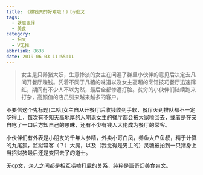 ```yaml
---
title: 《赚钱真的好难哦！》by退戈
tags:
  - 妖魔鬼怪
  - 美食
category:
  - 扫文
  - Ⅴ无推
abbrlink: 8633
date: 2019-06-03 11:55:11
---
```

<meta name="referrer" content="no-referrer" />

> 女主是只养猪大妖，生意惨淡的女主在问遍了群里小伙伴的意见后决定去凡间开餐厅赚钱。凭着不同于凡猪的味道以及女主高超的烹饪技巧餐厅迅速蹿红，期间有不少人不以为然，最后全都惨遭打脸。贫穷的小伙伴们陆续跑来打杂，高颜值的店员引来越来越多的客户。

<!-- more -->

不要信这个鬼标题[二哈]女主自从开餐厅后收钱收到手软，餐厅火到排队都不一定吃得上，每次有不知天高地厚的人嘲讽女主的餐厅都会被大家喷回去，或者是在亲自吃了一口后方知自己的愚昧，还有不少有钱人大佬成为餐厅的常客。

小伙伴们有外表是小朋友的千年人参精，外卖小哥白凤，养鱼大户鱼叔，精于计算的九尾狐，监狱常客（？）大魔，以及（我觉得是男主的）灵魂被拍到一只猪身上当招财猪最后还是变回去了的道士。

无cp文，众人之间都是相互唠嗑打屁的关系，纯粹是篇奇幻美食爽文。
